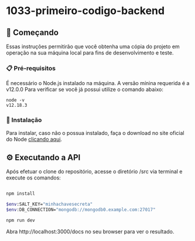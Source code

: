 # 1033-primeiro-codigo-backend

## 🚀 Começando

Essas instruções permitirão que você obtenha uma cópia do projeto em operação na sua máquina local para fins de desenvolvimento e teste.

### 📋 Pré-requisitos

É necessário o Node.js instalado na máquina. A versão mínina requerida é a v12.0.0
Para verificar se você já possui utilize o comando abaixo:

```
node -v
v12.18.3
```
### 🔧 Instalação

Para instalar, caso não o possua instalado, faça o download no site oficial do Node [clicando aqui](https://nodejs.org/en/download/).


## ⚙️ Executando a API
Após efetuar o clone do repositório, acesse o diretório  /src via terminal e execute os comandos:

```bash

npm install 

$env:SALT_KEY="minhachavesecreta"
$env:DB_CONNECTION="mongodb://mongodb0.example.com:27017"

npm run dev

```
Abra http://localhost:3000/docs no seu browser para ver o resultado.
